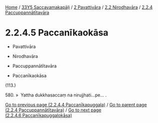 
[Home](/) / [33Y5 Saccayamakapāḷi](../../...md) / [2 Pavattivāra](../...md) / [2.2 Nirodhavāra](...md) / [2.2.4 Paccuppannātītavāra](../33Y5/2/2.2/2.2.4.md)

# 2.2.4.5 Paccanīkaokāsa

* Pavattivāra

* Nirodhavāra

* Paccuppannātītavāra

* Paccanīkaokāsa

(113.)

580\. »  Yattha dukkhasaccaṃ na nirujjhati…pe… .

[Go to previous page (2.2.4.4 Paccanīkapuggala)](2.2.4.4.md) / [Go to parent page (2.2.4 Paccuppannātītavāra)](../33Y5/2/2.2/2.2.4.md) / [Go to next page (2.2.4.6 Paccanīkapuggalokāsa)](2.2.4.6.md)


